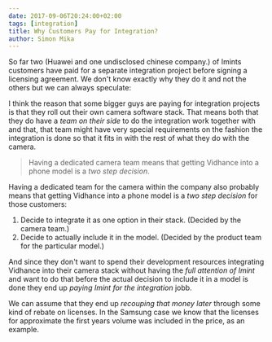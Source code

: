 ```yaml
---
date: 2017-09-06T20:24:00+02:00
tags: [integration]
title: Why Customers Pay for Integration?
author: Simon Mika
---
```

So far two (Huawei and one undisclosed chinese company.) of Imints customers have paid for a separate integration project before signing a licensing agreement. We don't know exactly why they do it and not the others but we can always speculate:

I think the reason that some bigger guys are paying for integration projects is that they roll out their own camera software stack. That means both that they do have a _team on their side_ to do the integration work together with and that, that team might have very special requirements on the fashion the integration is done so that it fits in with the rest of what they do with the camera.

> Having a dedicated camera team means that getting Vidhance into a phone model is a _two step decision_.

Having a dedicated team for the camera within the company also probably means that getting Vidhance into a phone model is a _two step decision_ for those customers:

1. Decide to integrate it as one option in their stack. (Decided by the camera team.)
2. Decide to actually include it in the model. (Decided by the product team for the particular model.)

And since they don't want to spend their development resources integrating Vidhance into their camera stack without having the _full attention of Imint_ and want to do that before the actual decision to include it in a model is done they end up _paying Imint for the integration_ jobb.

We can assume that they end up _recouping that money later_ through some kind of rebate on licenses. In the Samsung case we know that the licenses for approximate the first years volume was included in the price, as an example.
